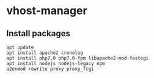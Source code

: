 # vhost-manager

Install packages
----------------
```
apt update
apt install apache2 cronolog
apt install php7.0 php7.0-fpm libapache2-mod-fastcgi
apt install nodejs nodejs-legacy npm
a2enmod rewrite proxy proxy_fcgi
```
